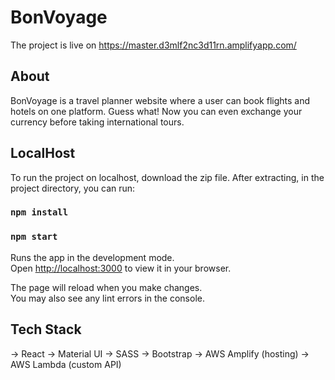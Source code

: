# BonVoyage

The project is live on https://master.d3mlf2nc3d11rn.amplifyapp.com/

## About
BonVoyage is a travel planner website where a user can book flights and hotels on one platform. Guess what! Now you can even exchange your currency before taking international tours.

## LocalHost

To run the project on localhost, download the zip file.
After extracting, in the project directory, you can run:

### `npm install`
### `npm start`

Runs the app in the development mode.\
Open [http://localhost:3000](http://localhost:3000) to view it in your browser.

The page will reload when you make changes.\
You may also see any lint errors in the console.

## Tech Stack

-> React
-> Material UI
-> SASS
-> Bootstrap
-> AWS Amplify (hosting)
-> AWS Lambda (custom API)
